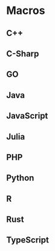 # Macros


<!-- DESCRIPTION -->


## C++



## C-Sharp



## GO



## Java



## JavaScript



## Julia



## PHP



## Python



## R



## Rust



## TypeScript
